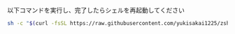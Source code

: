 以下コマンドを実行し、完了したらシェルを再起動してください
```bash
sh -c "$(curl -fsSL https://raw.githubusercontent.com/yukisakai1225/zsh-initializer/main/init.sh)"
```